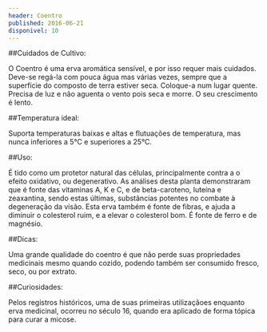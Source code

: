 ```yaml
---
header: Coentro 
published: 2016-06-21
disponivel: 10
---
```



##Cuidados de Cultivo:

O Coentro é uma erva aromática sensível, e por isso requer mais cuidados.
Deve-se regá-la com pouca água mas várias vezes, sempre que a superfície do composto de terra estiver seca.
Coloque-a num lugar quente. Precisa de luz e não aguenta o vento pois seca e morre.
O seu crescimento é lento.

##Temperatura ideal:

Suporta temperaturas baixas e altas e flutuações de temperatura, mas nunca inferiores a 5°C e superiores a 25°C.

##Uso:

É tido como um protetor natural das células, principalmente contra a o efeito oxidativo, ou degenerativo.
As análises desta planta demonstraram que é fonte das vitaminas A, K e C, e de beta-caroteno, luteína e zeaxantina, sendo estas últimas, substâncias potentes
 no combate à degeneração da visão. Esta erva também é fonte de fibras, e ajuda a diminuir o colesterol ruim, 
e a elevar o colesterol bom. É fonte de ferro e de magnésio.

##Dicas:


Uma grande qualidade do coentro é que não perde suas propriedades 
medicinais mesmo quando cozido, podendo também ser consumido fresco, seco, ou por extrato.


##Curiosidades:

Pelos registros históricos, uma de suas primeiras utilizaçãoes enquanto erva medicinal, 
ocorreu no século 16, quando era aplicado de forma tópica para curar a micose.